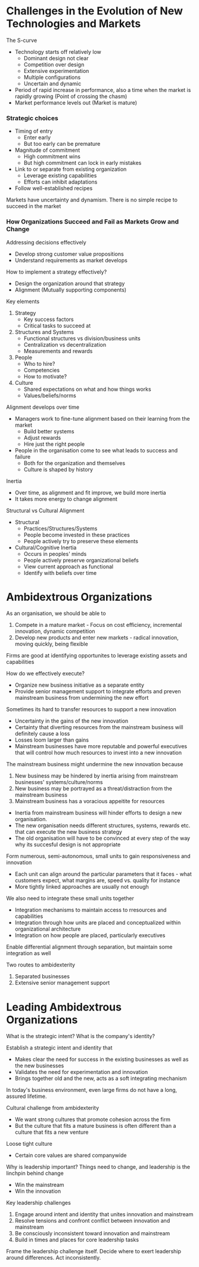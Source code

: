 # Challenges in the Evolution of New Technologies and Markets

The S-curve

- Technology starts off relatively low
  - Dominant design not clear
  - Competition over design
  - Extensive experimentation
  - Multiple configurations
  - Uncertain and dynamic
- Period of rapid increase in performance, also a time when the market is rapidly growing (Point of crossing the chasm)
- Market performance levels out (Market is mature)

### Strategic choices

- Timing of entry
  - Enter early
  - But too early can be premature
- Magnitude of commitment
  - High commitment wins
  - But high commitment can lock in early mistakes
- Link to or separate from existing organization
  - Leverage existing capabilities
  - Efforts can inhibit adaptations
- Follow well-established recipes

Markets have uncertainty and dynamism. There is no simple recipe to succeed in the market

### How Organizations Succeed and Fail as Markets Grow and Change

Addressing decisions effectively

- Develop strong customer value propositions
- Understand requirements as market develops

How to implement a strategy effectively?

- Design the organization around that strategy
- Alignment (Mutually supporting components)

Key elements

1. Strategy
   - Key success factors
   - Critical tasks to succeed at
2. Structures and Systems
   - Functional structures vs division/business units
   - Centralization vs decentralization
   - Measurements and rewards
3. People
   - Who to hire?
   - Competencies
   - How to motivate?
4. Culture
   - Shared expectations on what and how things works
   - Values/beliefs/norms

Alignment develops over time

- Managers work to fine-tune alignment based on their learning from the market
  - Build better systems
  - Adjust rewards
  - Hire just the right people
- People in the organisation come to see what leads to success and failure
  - Both for the organization and themselves
  - Culture is shaped by history

Inertia

- Over time, as alignment and fit improve, we build more inertia
- It takes more energy to change alignment

Structural vs Cultural Alignment

- Structural
  - Practices/Structures/Systems
  - People become invested in these practices
  - People actively try to preserve these elements
- Cultural/Cognitive Inertia
  - Occurs in peoples' minds
  - People actively preserve organizational beliefs
  - View current approach as functional
  - Identify with beliefs over time

# Ambidextrous Organizations

As an organisation, we should be able to

1. Compete in a mature market - Focus on cost efficiency, incremental innovation, dynamic competition
2. Develop new products and enter new markets - radical innovation, moving quickly, being flexible

Firms are good at identifying opportunites to leverage existing assets and capabilities

How do we effectively execute?

- Organize new business initiative as a separate entity
- Provide senior management support to integrate efforts and preven mainstream business from undermining the new effort

Sometimes its hard to transfer resources to support a new innovation

- Uncertainty in the gains of the new innovation
- Certainty that diverting resources from the mainstream business will definitely cause a loss
- Losses loom larger than gains
- Mainstream businesses have more reputable and powerful executives that will control how much resources to invest into a new innovation

The mainstream business might undermine the new innovation because

1. New business may be hindered by inertia arising from mainstream businesses' systems/culture/norms
2. New business may be portrayed as a threat/distraction from the mainstream business
3. Mainstream business has a voracious appeitite for resources

- Inertia from mainstream business will hinder efforts to design a new organisation.
- The new organisation needs different structures, systems, rewards etc. that can execute the new business strategy
- The old organisation will have to be convinced at every step of the way why its succesful design is not appropriate

Form numerous, semi-autonomous, small units to gain responsiveness and innovation

- Each unit can align around the particular parameters that it faces - what customers expect, what margins are, speed vs. quality for instance
- More tightly linked approaches are usually not enough

We also need to integrate these small units together

- Integration mechanisms to maintain access to rresources and capabilities
- Integration through how units are placed and conceptualized within organizational architecture
- Integration on how people are placed, particularly executives

Enable differential alignment through separation, but maintain some integration as well

Two routes to ambidexterity

1. Separated businesses
2. Extensive senior management support

# Leading Ambidextrous Organizations

What is the strategic intent?
What is the company's identity?

Establish a strategic intent and identity that

- Makes clear the need for success in the existing businesses as well as the new businesses
- Validates the need for experimentation and innovation
- Brings together old and the new, acts as a soft integrating mechanism

In today's business environment, even large firms do not have a long, assured lifetime.

Cultural challenge from ambidexterity

- We want strong cultures that promote cohesion across the firm
- But the culture that fits a mature business is often different than a culture that fits a new venture

Loose tight culture

- Certain core values are shared companywide

Why is leadership important?
Things need to change, and leadership is the linchpin behind change

- Win the mainstream
- Win the innovation

Key leadership challenges

1. Engage around intent and identity that unites innovation and mainstream
2. Resolve tensions and confront conflict between innovation and mainstream
3. Be consciously inconsistent toward innovation and mainstream
4. Build in times and places for core leadership tasks

Frame the leadership challenge itself. Decide where to exert leadership around differences. Act inconsistently.
